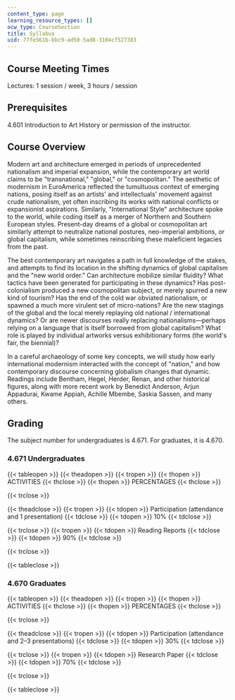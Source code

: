 ```yaml
---
content_type: page
learning_resource_types: []
ocw_type: CourseSection
title: Syllabus
uid: 77fe561b-bbc9-ad50-5ad8-3104cf527383
---
```


Course Meeting Times
--------------------

Lectures: 1 session / week, 3 hours / session

Prerequisites
-------------

4.601 Introduction to Art History or permission of the instructor.

Course Overview
---------------

Modern art and architecture emerged in periods of unprecedented nationalism and imperial expansion, while the contemporary art world claims to be "transnational," "global," or "cosmopolitan." The aesthetic of modernism in EuroAmerica reflected the tumultuous context of emerging nations, posing itself as an artists' and intellectuals' movement against crude nationalism, yet often inscribing its works with national conflicts or expansionist aspirations. Similarly, "International Style" architecture spoke to the world, while coding itself as a merger of Northern and Southern European styles. Present-day dreams of a global or cosmopolitan art similarly attempt to neutralize national postures, neo-imperial ambitions, or global capitalism, while sometimes reinscribing these maleficient legacies from the past.

The best contemporary art navigates a path in full knowledge of the stakes, and attempts to find its location in the shifting dynamics of global capitalism and the "new world order." Can architecture mobilize similar fluidity? What tactics have been generated for participating in these dynamics? Has post-colonialism produced a new cosmopolitan subject, or merely spurred a new kind of tourism? Has the end of the cold war obviated nationalism, or spawned a much more virulent set of micro-nations? Are the new stagings of the global and the local merely replaying old national / international dynamics? Or are newer discourses really replacing nationalisms—perhaps relying on a language that is itself borrowed from global capitalism? What role is played by individual artworks versus exhibitionary forms (the world's fair, the biennial)?

In a careful archaeology of some key concepts, we will study how early international modernism interacted with the concept of "nation," and how contemporary discourse concerning globalism changes that dynamic. Readings include Bentham, Hegel, Herder, Renan, and other historical figures, along with more recent work by Benedict Anderson, Arjun Appadurai, Kwame Appiah, Achille Mbembe, Saskia Sassen, and many others.

Grading
-------

The subject number for undergraduates is 4.671. For graduates, it is 4.670.

### 4.671 Undergraduates

{{< tableopen >}}
{{< theadopen >}}
{{< tropen >}}
{{< thopen >}}
ACTIVITIES
{{< thclose >}}
{{< thopen >}}
PERCENTAGES
{{< thclose >}}

{{< trclose >}}

{{< theadclose >}}
{{< tropen >}}
{{< tdopen >}}
Participation (attendance and 1 presentation)
{{< tdclose >}}
{{< tdopen >}}
10%
{{< tdclose >}}

{{< trclose >}}
{{< tropen >}}
{{< tdopen >}}
Reading Reports
{{< tdclose >}}
{{< tdopen >}}
90%
{{< tdclose >}}

{{< trclose >}}

{{< tableclose >}}

### 4.670 Graduates

{{< tableopen >}}
{{< theadopen >}}
{{< tropen >}}
{{< thopen >}}
ACTIVITIES
{{< thclose >}}
{{< thopen >}}
PERCENTAGES
{{< thclose >}}

{{< trclose >}}

{{< theadclose >}}
{{< tropen >}}
{{< tdopen >}}
Participation (attendance and 2–3 presentations)
{{< tdclose >}}
{{< tdopen >}}
30%
{{< tdclose >}}

{{< trclose >}}
{{< tropen >}}
{{< tdopen >}}
Research Paper
{{< tdclose >}}
{{< tdopen >}}
70%
{{< tdclose >}}

{{< trclose >}}

{{< tableclose >}}